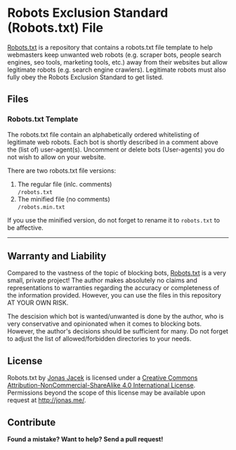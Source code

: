 # Robots Exclusion Standard (Robots.txt) File 

[Robots.txt](https://github.com/jonasjacek/robots.txt) is a repository that contains a robots.txt file template to help webmasters keep unwanted web robots (e.g. scraper bots, people search engines, seo tools, marketing tools, etc.) away from their websites but allow legitimate robots (e.g. search engine crawlers). Legitimate robots must also fully obey the Robots Exclusion Standard to get listed.

## Files

### Robots.txt Template

The robots.txt file contain an alphabetically ordered whitelisting of legitimate web robots. Each bot is shortly described in a comment above the (list of) user-agent(s). Uncomment or delete bots (User-agents) you do not wish to allow on your website.

There are two robots.txt file versions:

1. The regular file (inlc. comments)  
   `/robots.txt`
2. The minified file (no comments)  
   `/robots.min.txt`

If you use the minified version, do not forget to rename it to `robots.txt` to be affective.

***

## Warranty and Liability
Compared to the vastness of the topic of blocking bots, [Robots.txt](https://github.com/jonasjacek/robots.txt) is a very small, private project! The author makes absolutely no claims and representations to warranties regarding the accuracy or completeness of the information provided. However, you can use the files in this repository AT YOUR OWN RISK.

The descision which bot is wanted/unwanted is done by the author, who is very conservative and opinionated when it comes to blocking bots. However, the author's decisions should be sufficient for many. Do not forget to adjust the list of allowed/forbidden directories to your needs.

## License

<span xmlns:dct="http://purl.org/dc/terms/" href="http://purl.org/dc/dcmitype/Text" property="dct:title" rel="dct:type">Robots.txt</span> by <a xmlns:cc="http://creativecommons.org/ns#" href="https://github.com/jonasjacek/robots.txt" property="cc:attributionName" rel="cc:attributionURL">Jonas Jacek</a> is licensed under a <a rel="license" href="http://creativecommons.org/licenses/by-nc-sa/4.0/">Creative Commons Attribution-NonCommercial-ShareAlike 4.0 International License</a>. Permissions beyond the scope of this license may be available upon request at <a xmlns:cc="http://creativecommons.org/ns#" href="http://jonas.me/contact" rel="cc:morePermissions">http://jonas.me/</a>.

## Contribute

**Found a mistake? Want to help? Send a pull request!**
